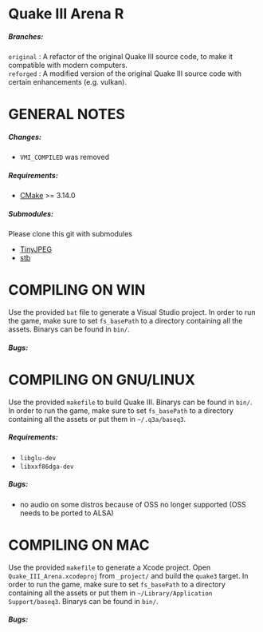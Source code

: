 Quake III Arena R
==================================

##### Branches:
`original` : A refactor of the original Quake III source code, to make it compatible with modern computers. <br>
`reforged` : A modified version of the original Quake III source code with certain enhancements (e.g. vulkan).

GENERAL NOTES
=============
##### Changes:
* `VMI_COMPILED` was removed

##### Requirements:
* [CMake](https://cmake.org/ "CMake") >= 3.14.0

##### Submodules:
Please clone this git with submodules
- [TinyJPEG](https://github.com/serge-rgb/TinyJPEG "TinyJPEG")
- [stb](https://github.com/nothings/stb.git "stb")

COMPILING ON WIN
==================

Use the provided `bat` file to generate a Visual Studio project. In order to run the game, make sure to set `fs_basePath` to a directory containing all the assets. Binarys can be found in `bin/`.

##### Bugs:

COMPILING ON GNU/LINUX
==================

Use the provided `makefile` to build Quake III. Binarys can be found in `bin/`. In order to run the game, make sure to set `fs_basePath` to a directory containing all the assets or put them in `~/.q3a/baseq3`. 

##### Requirements:
* `libglu-dev`
* `libxxf86dga-dev`

##### Bugs:
* no audio on some distros because of OSS no longer supported (OSS needs to be ported to ALSA)

COMPILING ON MAC
================
Use the provided `makefile` to generate a Xcode project. Open `Quake_III_Arena.xcodeproj` from `_project/` and build the `quake3` target. In order to run the game, make sure to set `fs_basePath` to a directory containing all the assets or put them in `~/Library/Application Support/baseq3`. Binarys can be found in `bin/`.

##### Bugs: